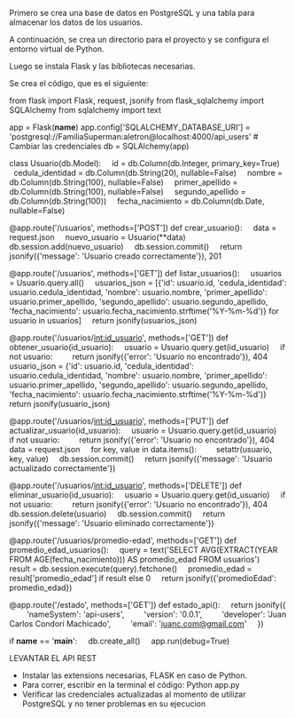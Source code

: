 Primero se crea una base de datos en PostgreSQL y una tabla para almacenar los datos de los usuarios. 

A continuación, se crea un directorio para el proyecto y se configura el entorno virtual de Python.

Luego se instala Flask y las bibliotecas necesarias.

Se crea el código, que es el siguiente:

from flask import Flask, request, jsonify
from flask_sqlalchemy import SQLAlchemy
from sqlalchemy import text

app = Flask(__name__)
app.config['SQLALCHEMY_DATABASE_URI'] = 'postgresql://FamiliaSuperman:aletron@localhost:4000/api_users' # Cambiar las credenciales
db = SQLAlchemy(app)

class Usuario(db.Model):
    id = db.Column(db.Integer, primary_key=True)
    cedula_identidad = db.Column(db.String(20), nullable=False)
    nombre = db.Column(db.String(100), nullable=False)
    primer_apellido = db.Column(db.String(100), nullable=False)
    segundo_apellido = db.Column(db.String(100))
    fecha_nacimiento = db.Column(db.Date, nullable=False)

@app.route('/usuarios', methods=['POST'])
def crear_usuario():
    data = request.json
    nuevo_usuario = Usuario(**data)
    db.session.add(nuevo_usuario)
    db.session.commit()
    return jsonify({'message': 'Usuario creado correctamente'}), 201

@app.route('/usuarios', methods=['GET'])
def listar_usuarios():
    usuarios = Usuario.query.all()
    usuarios_json = [{'id': usuario.id, 'cedula_identidad': usuario.cedula_identidad, 'nombre': usuario.nombre, 'primer_apellido': usuario.primer_apellido, 'segundo_apellido': usuario.segundo_apellido, 'fecha_nacimiento': usuario.fecha_nacimiento.strftime('%Y-%m-%d')} for usuario in usuarios]
    return jsonify(usuarios_json)

@app.route('/usuarios/<int:id_usuario>', methods=['GET'])
def obtener_usuario(id_usuario):
    usuario = Usuario.query.get(id_usuario)
    if not usuario:
        return jsonify({'error': 'Usuario no encontrado'}), 404
    usuario_json = {'id': usuario.id, 'cedula_identidad': usuario.cedula_identidad, 'nombre': usuario.nombre, 'primer_apellido': usuario.primer_apellido, 'segundo_apellido': usuario.segundo_apellido, 'fecha_nacimiento': usuario.fecha_nacimiento.strftime('%Y-%m-%d')}
    return jsonify(usuario_json)

@app.route('/usuarios/<int:id_usuario>', methods=['PUT'])
def actualizar_usuario(id_usuario):
    usuario = Usuario.query.get(id_usuario)
    if not usuario:
        return jsonify({'error': 'Usuario no encontrado'}), 404
    data = request.json
    for key, value in data.items():
        setattr(usuario, key, value)
    db.session.commit()
    return jsonify({'message': 'Usuario actualizado correctamente'})

@app.route('/usuarios/<int:id_usuario>', methods=['DELETE'])
def eliminar_usuario(id_usuario):
    usuario = Usuario.query.get(id_usuario)
    if not usuario:
        return jsonify({'error': 'Usuario no encontrado'}), 404
    db.session.delete(usuario)
    db.session.commit()
    return jsonify({'message': 'Usuario eliminado correctamente'})

@app.route('/usuarios/promedio-edad', methods=['GET'])
def promedio_edad_usuarios():
    query = text('SELECT AVG(EXTRACT(YEAR FROM AGE(fecha_nacimiento))) AS promedio_edad FROM usuarios')
    result = db.session.execute(query).fetchone()
    promedio_edad = result['promedio_edad'] if result else 0
    return jsonify({'promedioEdad': promedio_edad})

@app.route('/estado', methods=['GET'])
def estado_api():
    return jsonify({
        'nameSystem': 'api-users',
        'version': '0.0.1',
        'developer': 'Juan Carlos Condori Machicado',
        'email': 'juanc.com@gmail.com'
    })

if __name__ == '__main__':
    db.create_all()
    app.run(debug=True)


LEVANTAR EL API REST

* Instalar las extensions necesarias, FLASK en caso de Python.
* Para correr, escribir en la terminal el código: Python app.py
* Verificar las credenciales actualizadas al momento de utilizar PostgreSQL y no tener problemas en su ejecucion

